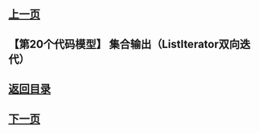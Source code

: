 ## [上一页](course138)
##  【第20个代码模型】 集合输出（ListIterator双向迭代）






## [返回目录](https://wuchengcheng110120.github.io/aliyunjava3/list)
## [下一页](course140)
